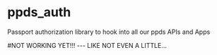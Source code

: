 ppds_auth
=========

Passport authorization library to hook into all our ppds APIs and Apps



#NOT WORKING YET!!!  --- LIKE NOT EVEN A LITTLE...
